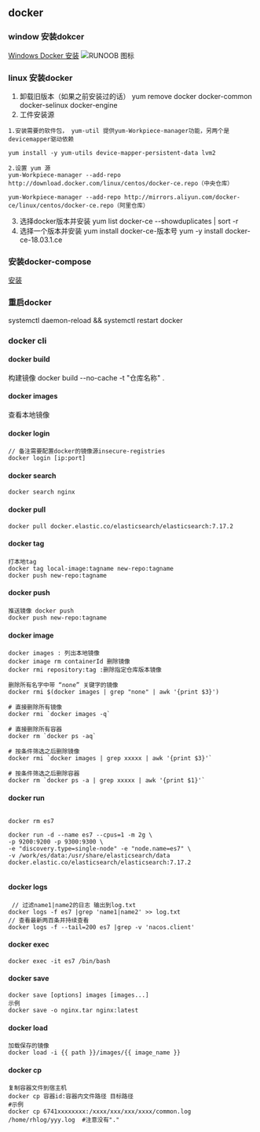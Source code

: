 ## docker

### window 安装dokcer

[Windows Docker 安装](https://www.runoob.com/docker/windows-docker-install.html)
![RUNOOB 图标](http://static.runoob.com/images/runoob-logo.png)

### linux 安装docker

1. 卸载旧版本（如果之前安装过的话） yum remove docker docker-common docker-selinux docker-engine
2. 工件安装源

```
1.安装需要的软件包， yum-util 提供yum-Workpiece-manager功能，另两个是devicemapper驱动依赖

yum install -y yum-utils device-mapper-persistent-data lvm2

2.设置 yum 源
yum-Workpiece-manager --add-repo http://download.docker.com/linux/centos/docker-ce.repo（中央仓库）

yum-Workpiece-manager --add-repo http://mirrors.aliyun.com/docker-ce/linux/centos/docker-ce.repo（阿里仓库）
```

3. 选择docker版本并安装 yum list docker-ce --showduplicates | sort -r
4. 选择一个版本并安装 yum install docker-ce-版本号 yum -y install docker-ce-18.03.1.ce

### 安装docker-compose

[安装](https://juejin.cn/post/7003161972535476237)

### 重启docker

systemctl daemon-reload && systemctl restart docker

### docker cli

#### docker build

构建镜像 docker build --no-cache -t "仓库名称" .

#### docker images

查看本地镜像

#### docker login

``` 
// 备注需要配置docker的镜像源insecure-registries
docker login [ip:port]
```

#### docker search

```
docker search nginx
```

#### docker pull

```
docker pull docker.elastic.co/elasticsearch/elasticsearch:7.17.2
```

#### docker tag

```
打本地tag
docker tag local-image:tagname new-repo:tagname
docker push new-repo:tagname
```

#### docker push

``` 
推送镜像 docker push
docker push new-repo:tagname
```

#### docker image

```
docker images : 列出本地镜像
docker image rm containerId 删除镜像
docker rmi repository:tag :删除指定仓库版本镜像
```

``` 
删除所有名字中带 “none” 关键字的镜像
docker rmi $(docker images | grep "none" | awk '{print $3}') 

# 直接删除所有镜像
docker rmi `docker images -q`

# 直接删除所有容器
docker rm `docker ps -aq`

# 按条件筛选之后删除镜像
docker rmi `docker images | grep xxxxx | awk '{print $3}'`

# 按条件筛选之后删除容器
docker rm `docker ps -a | grep xxxxx | awk '{print $1}'`

```

#### docker run

```

docker rm es7

docker run -d --name es7 --cpus=1 -m 2g \
-p 9200:9200 -p 9300:9300 \
-e "discovery.type=single-node" -e "node.name=es7" \
-v /work/es/data:/usr/share/elasticsearch/data docker.elastic.co/elasticsearch/elasticsearch:7.17.2


```

#### docker logs

```
 // 过滤name1|name2的日志 输出到log.txt
docker logs -f es7 |grep 'name1|name2' >> log.txt
// 查看最新两百条并持续查看
docker logs -f --tail=200 es7 |grep -v 'nacos.client'
```

#### docker exec

```
docker exec -it es7 /bin/bash
```

#### docker save

``` 
docker save [options] images [images...]
示例 
docker save -o nginx.tar nginx:latest 
```

#### docker load

``` 
加载保存的镜像
docker load -i {{ path }}/images/{{ image_name }}
```

#### docker cp

```
复制容器文件到宿主机
docker cp 容器id:容器内文件路径 目标路径
#示例
docker cp 6741xxxxxxxx:/xxxx/xxx/xxx/xxxx/common.log /home/rhlog/yyy.log  #注意没有"."
 
```
